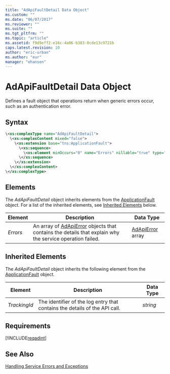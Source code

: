 ```yaml
---
title: "AdApiFaultDetail Data Object"
ms.custom: ""
ms.date: "06/07/2017"
ms.reviewer: ""
ms.suite: ""
ms.tgt_pltfrm: ""
ms.topic: "article"
ms.assetid: f9d9eff2-e16c-4a06-b303-0cde13c9721b
caps.latest.revision: 10
author: "eric-urban"
ms.author: "eur"
manager: "ehansen"
---
```

# AdApiFaultDetail Data Object
Defines a fault object that operations return when generic errors occur, such as an authentication error.

## Syntax

```xml
\<xs:complexType name="AdApiFaultDetail">
  \<xs:complexContent mixed="false">
    \<xs:extension base="tns:ApplicationFault">
      \<xs:sequence>
        \<xs:element minOccurs="0" name="Errors" nillable="true" type="tns:ArrayOfAdApiError" />
      \</xs:sequence>
    \</xs:extension>
  \</xs:complexContent>
\</xs:complexType>
```

## <a name="Elements"></a>Elements
The *AdApiFaultDetail* object inherits elements from the [ApplicationFault](../adinsight-api/applicationfault-data-object.md) object. For a list of the inherited elements, see [Inherited Elements](#InheritedElements) below.

|Element|Description|Data Type|
|-----------|---------------|-------------|
|*Errors*|An array of [AdApiError](../adinsight-api/adapierror-data-object.md) objects that contains the details that explain why the service operation failed.|[AdApiError](../adinsight-api/adapierror-data-object.md) array|

## <a name="InheritedElements"></a>Inherited Elements
The *AdApiFaultDetail* object inherits the following element from the [ApplicationFault](../adinsight-api/applicationfault-data-object.md) object. 

|Element|Description|Data Type|
|-----------|---------------|-------------|
|*TrackingId*|The identifier of the log entry that contains the details of the API call.|*string*|

## Requirements
[!INCLUDE[reqadint](../adinsight-api/includes/reqadint.md)]
## See Also
[Handling Service Errors and Exceptions](https://msdn.microsoft.com/library/bing-ads-error-handling-guide.aspx)  

